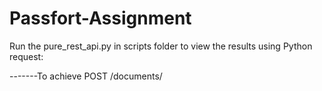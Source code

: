 # Passfort-Assignment

Run the pure_rest_api.py in scripts folder to view the results using Python request:

-------To achieve POST /documents/<title>-------
1.Uncomment print(create_document()) 
2.Enter the necessary details(author,title and content) of your document in first three lines of def create_document() function.
3.If the title doesnot exists, a new document with version 1 will be created.
4.If the title already exists, a document will be created with the next version.


 

-------To achieve GET /documents-------
1.Uncomment print(get_list_of_documents())
2.All the available documents will be listed.

------------GET /documents/<title>------------- 
1.Uncomment and send the title as parameter in---> print(get_list_of_documents('Name of your title'))
2.All the available documents of that title will be listed.

-----------GET /documents/<title>/latest-----------
1.Uncomment and send the title and True as parameters in---> print(get_list_of_documents('Name of your title',True))
2.Latest document of that title will be listed.


